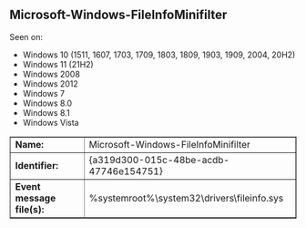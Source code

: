 ## Microsoft-Windows-FileInfoMinifilter

Seen on:
* Windows 10 (1511, 1607, 1703, 1709, 1803, 1809, 1903, 1909, 2004, 20H2)
* Windows 11 (21H2)
* Windows 2008
* Windows 2012
* Windows 7
* Windows 8.0
* Windows 8.1
* Windows Vista

<table border="1" class="docutils">
  <tbody>
    <tr>
      <td><b>Name:</b></td>
      <td>Microsoft-Windows-FileInfoMinifilter</td>
    </tr>
    <tr>
      <td><b>Identifier:</b></td>
      <td>{a319d300-015c-48be-acdb-47746e154751}</td>
    </tr>
    <tr>
      <td><b>Event message file(s):</b></td>
      <td>%systemroot%\system32\drivers\fileinfo.sys</td>
    </tr>
  </tbody>
</table>

&nbsp;


